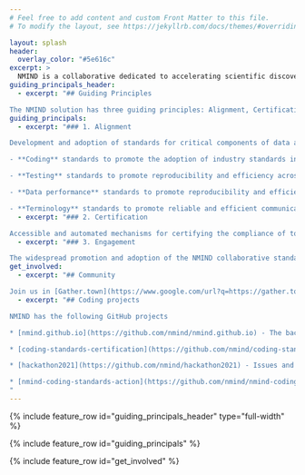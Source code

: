 ```yaml
---
# Feel free to add content and custom Front Matter to this file.
# To modify the layout, see https://jekyllrb.com/docs/themes/#overriding-theme-defaults

layout: splash
header:
  overlay_color: "#5e616c"
excerpt: >
  NMIND is a collaborative dedicated to accelerating scientific discovery in neuroimaging research that was formed in 2020 as a grassroots initiative - responding to the growing frustration about redundancies in effort, continuing questions about the reproducibility of code by independent teams, and challenges arising in the sharing of code between teams due to lack of consistent nomenclature and conventions.
guiding_principals_header:
  - excerpt: "## Guiding Principles

The NMIND solution has three guiding principles: Alignment, Certification, & Engagement."
guiding_principals:
  - excerpt: "### 1. Alignment

Development and adoption of standards for critical components of data analysis pipelines. These include, but are not limited to:

- **Coding** standards to promote the adoption of industry standards in academic software, and facilitate code review, collaboration and reuse.

- **Testing** standards to promote reproducibility and efficiency across differing computational environments and use cases.

- **Data performance** standards to promote reproducibility and efficiency of performance across diverse benchmark datasets (e.g. data quality, developmental status, species, clinical populations).

- **Terminology** standards to promote reliable and efficient communication across data analysts and packages."
  - excerpt: "### 2. Certification

Accessible and automated mechanisms for certifying the compliance of tools with the NMIND standards. Tool contributors will be able to interact with these mechanisms through a web-based public interface and programmatic toolkits, each facilitating the logging, debugging, and communication of their status."
  - excerpt: "### 3. Engagement

The widespread promotion and adoption of the NMIND collaborative standards and certification in the field, through the efforts of field influencers, educators and resource generators.  The end goal of NMIND is software engineering standards and a common code base that will unite the field, reduce redundant effort, and accelerate progress."
get_involved:
  - excerpt: "## Community

Join us in [Gather.town](https://www.google.com/url?q=https://gather.town/app/ESJPNXX7CVirKett/nmind) [the first Thursday of every month](/assets/calendar/NMIND monthly meeting.ics)."
  - excerpt: "## Coding projects

NMIND has the following GitHub projects

* [nmind.github.io](https://github.com/nmind/nmind.github.io) - The backing project for this website

* [coding-standards-certification](https://github.com/nmind/coding-standards-certification)

* [hackathon2021](https://github.com/nmind/hackathon2021) - Issues and notes for the May 2021 NMinD hackathon

* [nmind-coding-standards-action](https://github.com/nmind/nmind-coding-standards-action)
"
---
```

{% include feature_row id="guiding_principals_header" type="full-width" %}

{% include feature_row id="guiding_principals" %}

{% include feature_row id="get_involved" %}